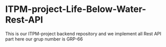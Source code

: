 # ITPM-project-Life-Below-Water-Rest-API
This is our ITPM-project backend repository and we implement all Rest API part here our grup number is GRP-66 
